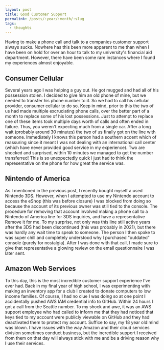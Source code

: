 ```yaml
---
layout: post
title: Good Customer Support
permalink: /posts/:year/:month/:slug
tags:
  - thoughts
---
```


Having to make a phone call and talk to a companies customer support always sucks. Nowhere has this been more apparent to me than when I have been on hold for over an hour to talk to my university's financial aid department. However, there have been some rare instances where I found my experiences almost enjoyable.

## Consumer Cellular

Several years ago I was helping a guy out. He got mugged and had all of his possession stolen. I decided to give him an old phone of mine, but we needed to transfer his phone number to it. So we had to call his cellular provider, consumer cellular to do so. Keep in mind, prior to this the two of us had made multiple excruciating phone calls, over the better part of a month to replace some of his lost possessions. Just to attempt to replace one of these items took multiple days worth of calls and often ended in failure. Thus, you weren't expecting much from a single car. After a long wait (probably around 30 minutes) the two of us finally got on the line with someone. Immediately I knows this person had a southern accent which of reassuring since it meant I was not dealing with an international call center (which have never provided good service in my experience). Two are shocked and surprised, within 10 minutes we managed to get the number transferred! This is so unexpectedly quick I just had to think the representative on the phone for how great the service was. 

## Nintendo of America

As I mentioned in the previous post, I recently bought myself a used Nintendo 3DS. However, when I attempted to use my Nintendo account to access the eShop (this was before closure) I was blocked from doing so because the account of its previous owner was still tied to the console. The procedure for removing that account involved making a phone call to a Nintendo of America line for 3DS inquiries, and have a representative Remove it for me. To my surprise, not only was this line still active years after the 3DS had been discontinued (this was probably in 2021), but there was hardly any wait time to speak to someone. The person I then spoke to was super chill and completely understood why I purchased "outdated" console (purely for nostalgia). After I was done with that call, I made sure to give that representative a glowing review on the email questionnaire I was later sent.

## Amazon Web Services 

To this day, this is the most incredible customer support experience I've ever had. Back in my final year of high school, I was experimenting with making an inventory app for a club I created to donate computers to low income families. Of course, I had no clue I was doing so at one point I accidentally pushed AWS IAM credential info to GitHub. Within 24 hours I got a call from the Seattle number. To my shock and awe, it was an AWS support employee who had called to inform me that they had noticed that keys tied to my account were publicly viewable on GitHub and they had deactivated them to protect my account. Suffice to say, my 18 year old mind was blown. I have issues with the way Amazon and their cloud services division sometimes conduct business, but the incredible support I received from them on that day will always stick with me and be a driving reason why I use their services.
